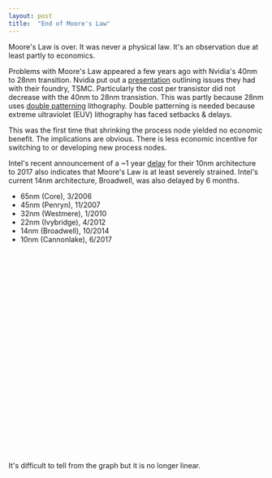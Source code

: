 ```yaml
---
layout: post
title:  "End of Moore's Law"
---
```





Moore's Law is over. It was never a physical law. It's an observation due at least partly to economics.

Problems with Moore's Law appeared a few years ago with Nvidia's 40nm to 28nm transition. Nvidia put out a [presentation](http://www.extremetech.com/computing/123529-nvidia-deeply-unhappy-with-tsmc-claims-22nm-essentially-worthless)
outlining issues they had with their foundry, TSMC. 
Particularly the cost per transistor did not decrease with the 40nm to 28nm transistion. This was partly because 28nm uses [double patterning](https://en.wikipedia.org/wiki/Multiple_patterning) lithography.
Double patterning is needed because extreme ultraviolet (EUV) lithography has faced setbacks & delays.

This was the first time that shrinking the process node yielded no economic benefit.
The implications are obvious. There is less economic incentive for switching to or developing new process nodes.



Intel's recent announcement of a ~1 year [delay](http://www.eweek.com/pc-hardware/intel-confirms-delay-in-10nm-processors-to-2017.html) for their 10nm architecture to 2017 also indicates that Moore's Law is at least severely strained. Intel's current 14nm architecture, Broadwell, was also delayed by 6 months.



- 65nm (Core), 3/2006
- 45nm (Penryn), 11/2007 
- 32nm (Westmere), 1/2010
- 22nm (Ivybridge), 4/2012
- 14nm (Broadwell), 10/2014
- 10nm (Cannonlake), 6/2017



<div id="container" style="width: 600px; height: 400px; margin: 0 auto"></div>
<script type="text/javascript">
$(function () {
$('#container').highcharts({
            chart: {
                type: 'spline'
            },
            title: {
                text: 'Intel Process Nodes',
                x: -20 //center
            },
            subtitle: {
                text: 'Source: Wikipedia',
                x: -20
                },

        xAxis: {
            type: 'datetime',
            dateTimeLabelFormats: { // don't display the dummy year
                month: '%e. %b aaa',
                year: '%b %y'
            },
            title: {
                text: 'Date'
            }
        },
            yAxis: {
                title: {
                    text: 'log(nm)'
                    },
                    min: 0,
                    type: 'linear'
                    },
                    
            tooltip: {
                valueSuffix: ' (log nm)'
            },
        plotOptions: {
            spline: {
                marker: {
                    enabled: true
                }
            }
        },        series: [{
            name: "Intel",
            // Define the data points. All series have a dummy year
            // of 1970/71 in order to be compared on the same x axis. Note
            // that in JavaScript, months start at 0 for January, 1 for February etc.
            data: [
                [Date.UTC(2006, 3, 1), 4.17],
                [Date.UTC(2007, 11, 1), 3.80],
                [Date.UTC(2010, 01, 1), 3.46],
                [Date.UTC(2012, 04, 1), 3.09],
                [Date.UTC(2014, 10, 1), 2.64],
                [Date.UTC(2017, 6, 1), 2.30],
            ]
        }]
        });
    });

</script>


It's difficult to tell from the graph but it is no longer linear.
